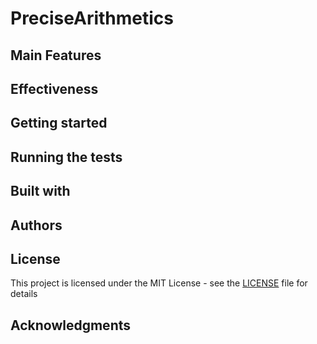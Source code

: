 # PreciseArithmetics

## Main Features

## Effectiveness
 
## Getting started

## Running the tests

## Built with

## Authors

## License

This project is licensed under the MIT License - see the [LICENSE](LICENSE) file for details

## Acknowledgments